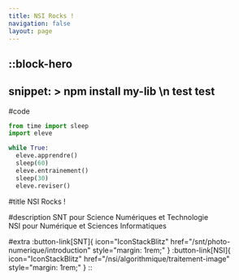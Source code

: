 ```yaml
---
title: NSI Rocks !
navigation: false
layout: page
---
```


::block-hero
---
snippet: >
  npm install my-lib \n
  test
  test
---
#code
```py
from time import sleep
import eleve

while True:
  eleve.apprendre()
  sleep(60)
  eleve.entrainement()
  sleep(30)
  eleve.reviser()
```

#title
NSI Rocks !

#description
SNT pour Science Numériques et Technologie  
NSI pour Numérique et Sciences Informatiques

#extra
:button-link[SNT]{ icon="IconStackBlitz" href="/snt/photo-numerique/introduction" style="margin: 1rem;" }
:button-link[NSI]{ icon="IconStackBlitz" href="/nsi/algorithmique/traitement-image" style="margin: 1rem;" }
::
